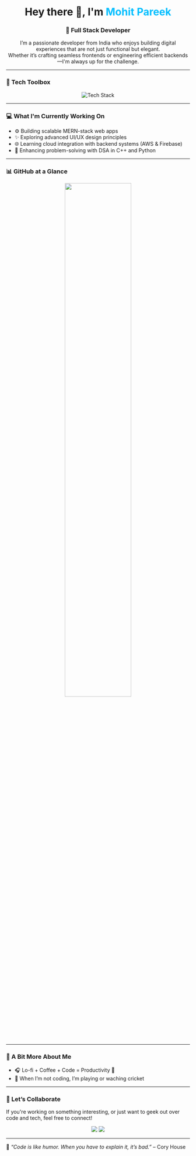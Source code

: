<h1 align="center">Hey there 👋, I'm <span style="color:#00bfff">Mohit Pareek</span></h1>
<h3 align="center">🚀 Full Stack Developer</h3>

<p align="center">
  I’m a passionate developer from India who enjoys building digital experiences that are not just functional but elegant.<br/>
  Whether it’s crafting seamless frontends or engineering efficient backends—I'm always up for the challenge.
</p>

---

### 🧰 Tech Toolbox

<p align="center">
  <img src="https://skillicons.dev/icons?i=html,css,bootstrap,js,react,nodejs,express,mongodb,postgres,git,postman,cpp,python,matlab" alt="Tech Stack" />
</p>

---

### 💻 What I'm Currently Working On

- ⚙️ Building scalable MERN-stack web apps
- ✨ Exploring advanced UI/UX design principles
- 🌐 Learning cloud integration with backend systems (AWS & Firebase)
- 🧠 Enhancing problem-solving with DSA in C++ and Python

---

### 📊 GitHub at a Glance

<p align="center">
<!--   <img src="https://github-readme-streak-stats.herokuapp.com?user=mohit-pareek09&theme=radical" width="48%" /> -->
  <img src="https://github-readme-stats.vercel.app/api/top-langs/?username=mohit-pareek09&layout=compact&theme=radical" width="60%" />
<!--    <img src="https://github-readme-stats.vercel.app/api?username=mohit-pareek09&show_icons=true&theme=radical" width="48%" /> -->
 
</p>
<!-- <p align="center"> -->
<!-- </p> -->

---

### 🌟 A Bit More About Me

- 🎧 Lo-fi + Coffee + Code = Productivity 💯
- 🏏 When I’m not coding, I’m playing or waching cricket

---

### 🤝 Let’s Collaborate

If you're working on something interesting, or just want to geek out over code and tech, feel free to connect!

<p align="center">
  <a href="https://www.linkedin.com/in/mohit-pareek-544759257" target="_blank"><img src="https://img.shields.io/badge/LinkedIn-Connect-blue?style=for-the-badge&logo=linkedin" /></a>
  <a href="prkmohit14@gmail.com"><img src="https://img.shields.io/badge/Email-Reach%20Out-red?style=for-the-badge&logo=gmail" /></a>
</p>

---

🧭 *“Code is like humor. When you have to explain it, it’s bad.”* – Cory House

